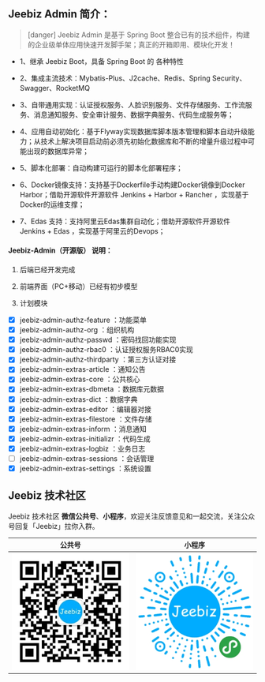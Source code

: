 ## Jeebiz Admin 简介：

> [danger] Jeebiz Admin 是基于 Spring Boot 整合已有的技术组件，构建的企业级单体应用快速开发脚手架；真正的开箱即用、模块化开发！

- 1、继承 Jeebiz Boot，具备 Spring Boot 的 各种特性

- 2、集成主流技术：Mybatis-Plus、J2cache、Redis、Spring Security、Swagger、RocketMQ

- 3、自带通用实现：认证授权服务、人脸识别服务、文件存储服务、工作流服务、消息通知服务、安全审计服务、数据字典服务、代码生成服务等；

- 4、应用自动初始化：基于Flyway实现数据库脚本版本管理和脚本自动升级能力；从技术上解决项目启动前必须先初始化数据库和不断的增量升级过程中可能出现的数据库异常；

- 5、脚本化部署：自动构建可运行的脚本化部署程序；

- 6、Docker镜像支持：支持基于Dockerfile手动构建Docker镜像到Docker Harbor；借助开源软件开源软件 Jenkins + Harbor + Rancher ，实现基于Docker的运维支撑；

- 7、Edas 支持：支持阿里云Edas集群自动化；借助开源软件开源软件 Jenkins + Edas ，实现基于阿里云的Devops；

#### Jeebiz-Admin（开源版） 说明：

1. 后端已经开发完成

2. 前端界面（PC+移动）已经有初步模型

3. 计划模块

- [x] jeebiz-admin-authz-feature	：功能菜单
- [x] jeebiz-admin-authz-org		：组织机构
- [x] jeebiz-admin-authz-passwd	：密码找回功能实现
- [x] jeebiz-admin-authz-rbac0		：认证授权服务RBAC0实现
- [x] jeebiz-admin-authz-thirdparty	：第三方认证对接
- [x] jeebiz-admin-extras-article		：通知公告
- [x] jeebiz-admin-extras-core		：公共核心
- [x] jeebiz-admin-extras-dbmeta		：数据库元数据
- [x] jeebiz-admin-extras-dict		：数据字典
- [x] jeebiz-admin-extras-editor		：编辑器对接
- [x] jeebiz-admin-extras-filestore	：文件存储
- [x] jeebiz-admin-extras-inform		：消息通知
- [x] jeebiz-admin-extras-initializr	：代码生成
- [x] jeebiz-admin-extras-logbiz		：业务日志
- [ ] jeebiz-admin-extras-sessions		：会话管理
- [x] jeebiz-admin-extras-settings		：系统设置

## Jeebiz 技术社区

Jeebiz 技术社区 **微信公共号**、**小程序**，欢迎关注反馈意见和一起交流，关注公众号回复「Jeebiz」拉你入群。

|公共号|小程序|
|---|---|
| ![](https://raw.githubusercontent.com/hiwepy/static/main/images/qrcode_for_gh_1d965ea2dfd1_344.jpg)| ![](https://raw.githubusercontent.com/hiwepy/static/main/images/gh_09d7d00da63e_344.jpg)|